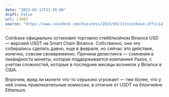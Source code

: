 ```yaml
---
date: "2023-03-13T21:26:06"
draft: False
url: /3883
source: "https://www.coindesk.com/business/2023/03/13/coinbase-officially-suspends-binance-usd-stablecoin-trading/"
---
```


Coinbase официально остановил торговлю стейблкойном Binance USD — версией USDT на Smart Chain Binance. Собственно, они это собирались сделать давно, еще в феврале, но сейчас это действие, конечно, совсем своевременно. Причина делистинга — сомнения в ликвидности монеты, которая поддерживается компанией Paxos, с учетом сложностей, которые в последние месяцы возникли у Binance в США. 

Впрочем, вряд ли монете что-то серьезно угрожает — тем более, что у неё очень привлекательные комиссии, в отличие от USDT на блокчейне Ethereum.
